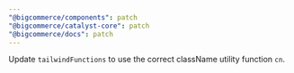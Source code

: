 ```yaml
---
"@bigcommerce/components": patch
"@bigcommerce/catalyst-core": patch
"@bigcommerce/docs": patch
---
```


Update `tailwindFunctions` to use the correct className utility function `cn`.
